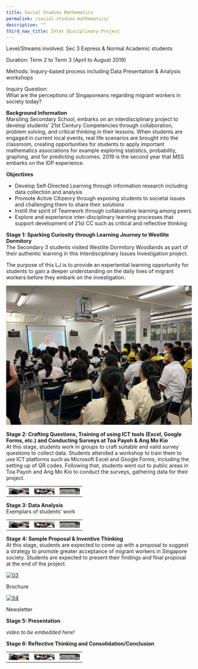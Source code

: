 ```yaml
---
title: Social Studies Mathematics
permalink: /social-studies-mathematics/
description: ""
third_nav_title: Inter Disciplinary Project
---
```

Level/Streams involved: Sec 3 Express & Normal Academic students

Duration: Term 2 to Term 3 (April to August 2019)

Methods: Inquiry-based process including Data Presentation & Analysis workshops

Inquiry Question:  
What are the perceptions of Singaporeans regarding migrant workers in society today?

**Background Information**  
Marsiling Secondary School, embarks on an interdisciplinary project to develop students’ 21st Century Competencies through collaboration, problem solving, and critical thinking in their lessons. When students are engaged in current local events, real life scenarios are brought into the classroom, creating opportunities for students to apply important mathematics associations for example exploring statistics, probability, graphing, and for predicting outcomes. 2019 is the second year that MSS embarks on the IDP experience. 

**Objectives**

*   Develop Self-Directed Learning through information research including data collection and analysis
*   Promote Active Citizenry through exposing students to societal issues and challenging them to share their solutions
*   Instill the spirit of Teamwork through collaborative learning among peers
*   Explore and experience inter-disciplinary learning processes that support development of 21st CC such as critical and reflective thinking

**Stage 1: Sparking Curiosity through Learning Journey to Westlite Dormitory**  
The Secondary 3 students visited Westlite Dormitory Woodlands as part of their authentic learning in this Interdisciplinary Issues Investigation project.

The purpose of this LJ is to provide an experiential learning opportunity for students to gain a deeper understanding on the daily lives of migrant workers before they embark on the investigation.

![](/images/1-1-768x576.jpeg)

**Stage 2: Crafting Questions, Training of using ICT tools (Excel, Google Forms, etc.) and Conducting Surveys at Toa Payoh & Ang Mo Kio**  
At this stage, students work in groups to craft suitable and valid survey questions to collect data. Students attended a workshop to train them to use ICT platforms such as Microsoft Excel and Google Forms, including the setting up of QR codes. Following that, students went out to public areas in Toa Payoh and Ang Mo Kio to conduct the surveys, gathering data for their project.

<table>
<tbody>
  <tr>
    <th><img src="/images/01-5.jpeg" width="55" height="17"></th>
    <th><img src="/images/02-6.jpeg" alt="Mathematics" width="55" height="17"></th>
    <th><img src="/images/03-6.jpeg" alt="Mathematics" width="55" height="17"></th>
  </tr>
</tbody>
</table>

  

**Stage 3: Data Analysis**  
Exemplars of students’ work

<table>
<tbody>
  <tr>
    <th><img src="/images/01-5.jpeg" width="55" height="17"></th>
    <th><img src="/images/02-6.jpeg" alt="Mathematics" width="55" height="17"></th>
    <th><img src="/images/03-6.jpeg" alt="Mathematics" width="55" height="17"></th>
  </tr>
</tbody>
</table>

  

**Stage 4: Sample Proposal & Inventive Thinking**  
At this stage, students are expected to come up with a proposal to suggest a strategy to promote greater acceptance of migrant workers in Singapore society. Students are expected to present their findings and final proposal at the end of the project.

[![03](https://marsilingsec.moe.edu.sg/wp-content/uploads/2019/10/03-5-300x213.jpg)](https://marsilingsec.moe.edu.sg/wp-content/uploads/2019/10/03-5.jpg)

Brochure

[![04](https://marsilingsec.moe.edu.sg/wp-content/uploads/2019/10/04-5-300x211.jpg)](https://marsilingsec.moe.edu.sg/wp-content/uploads/2019/10/04-5.jpg)

Newsletter

  

**Stage 5: Presentation**

*video to be embedded here!*

**Stage 6: Reflective Thinking and Consolidation/Conclusion**

<table>
<tbody>
  <tr>
    <th><img src="/images/01-5.jpeg" width="55" height="17"></th>
    <th><img src="/images/02-6.jpeg" alt="Mathematics" width="55" height="17"></th>
    <th><img src="/images/03-6.jpeg" alt="Mathematics" width="55" height="17"></th>
  </tr>
</tbody>
</table>